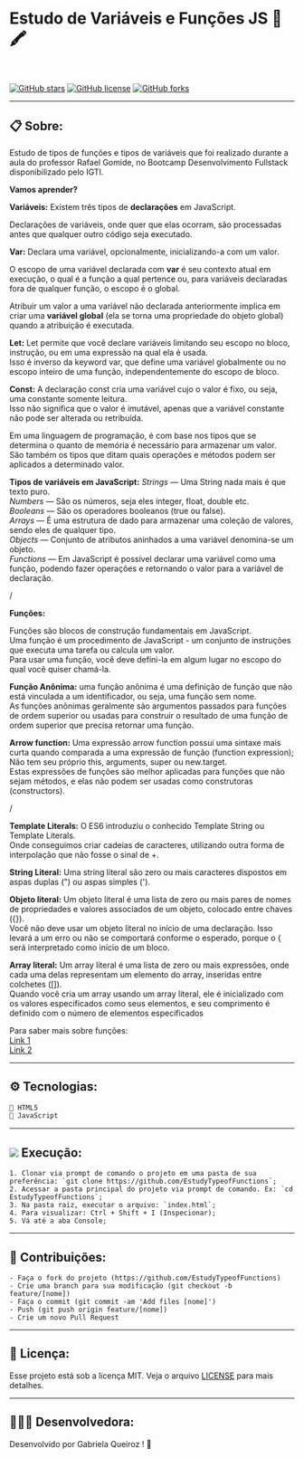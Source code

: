 # Estudo de Variáveis e Funções JS 📖🖍 <br />
<br />

[![GitHub stars](https://img.shields.io/github/stars/gabiqrm/EstudyTypeofFunctions)](https://github.com/gabiqrm/EstudyTypeofFunctions)<space> <space>[![GitHub license](https://img.shields.io/github/license/gabiqrm/EstudyTypeofFunctions)](https://github.com/gabiqrm/EstudyTypeofFunctions/blob/master/LICENSE)<space> <space>[![GitHub forks](https://img.shields.io/github/forks/gabiqrm/EstudyTypeofFunctions)](https://github.com/gabiqrm/EstudyTypeofFunctions/)



---
## 📋 Sobre:

Estudo de tipos de funções e tipos de variáveis que foi realizado durante a aula do professor Rafael Gomide, no Bootcamp Desenvolvimento Fullstack disponibilizado pelo IGTI. 

**Vamos aprender?**

**Variáveis:**
Existem três tipos de **declarações** em JavaScript.<br />

Declarações de variáveis, onde quer que elas ocorram, são processadas antes que qualquer outro código seja executado. <br />

**Var:**
Declara uma variável, opcionalmente, inicializando-a com um valor.<br />

O escopo de uma variável declarada com  **var** é seu contexto atual em execução, o qual é a função a qual pertence ou, para variáveis declaradas fora de qualquer função, o escopo é o global. <br />

Atribuir um valor a uma variável não declarada anteriormente implica em criar uma **variável global** (ela se torna uma propriedade do objeto global) quando a atribuição é executada.  <br />

 **Let:**
Let permite que você declare variáveis limitando seu escopo no bloco, instrução, ou em uma expressão na qual ela é usada. <br />
Isso é inverso da keyword var, que define uma variável globalmente ou no escopo inteiro de uma função, independentemente do escopo de bloco.<br />

**Const:** A  declaração const cria uma variável cujo o valor é fixo, ou seja, uma constante somente leitura. <br />
Isso não significa que o valor é imutável, apenas que a variável constante não pode ser alterada ou retribuída.<br />
 
Em uma linguagem de programação, é com base nos tipos que se determina o quanto de memória é necessário para armazenar um valor. <br />
São também os tipos que ditam quais operações e métodos podem ser aplicados a determinado valor.<br />

**Tipos de variáveis em JavaScript:**
*Strings* — Uma String nada mais é que texto puro. <br />
*Numbers* — São os números, seja eles integer, float, double etc. <br />
*Booleans* — São os operadores booleanos (true ou false).<br />
*Arrays* — É uma estrutura de dado para armazenar uma coleção de valores, sendo eles de qualquer tipo.<br />
*Objects* — Conjunto de atributos aninhados a uma variável denomina-se um objeto.<br />
*Functions* — Em JavaScript é possível declarar uma variável como uma função, podendo fazer operações e retornando o valor para a variável de declaração.<br />

/

**Funções:**

Funções são blocos de construção fundamentais em JavaScript. <br />
Uma função é um procedimento de JavaScript - um conjunto de instruções que executa uma tarefa ou calcula um valor. <br />
Para usar uma função, você deve defini-la em algum lugar no escopo do qual você quiser chamá-la.<br />

**Função Anônima:**
uma função anônima é uma definição de função que não está vinculada a um identificador, ou seja, uma função sem nome. <br />
As funções anônimas geralmente são argumentos passados para funções de ordem superior ou usadas para construir o resultado de uma função de ordem superior que precisa retornar uma função.

**Arrow function:**
Uma expressão arrow function possui uma sintaxe mais curta quando comparada a uma expressão de função (function expression);<br />
Não tem seu próprio this, arguments, super ou new.target. <br />
Estas expressões de funções são melhor aplicadas para funções que não sejam métodos, e elas não podem ser usadas como construtoras (constructors). <br />

/

**Template Literals:**
O ES6 introduziu o conhecido Template String ou Template Literals.<br />
Onde conseguimos criar cadeias de caracteres, utilizando outra forma de interpolação que não fosse o sinal de +.<br />

**String Literal:**
Uma string literal são zero ou mais caracteres dispostos em aspas duplas (") ou aspas simples ('). <br />

**Objeto literal:**
Um objeto literal é uma lista de zero ou mais pares de nomes de propriedades e valores associados de um objeto, colocado entre chaves ({}).<br />
Você não deve usar um objeto literal no início de uma declaração. Isso levará a um erro ou não se comportará conforme o esperado, porque o { será interpretado como início de um bloco.<br />

**Array literal:**
Um array literal é uma lista de zero ou mais expressões, onde cada uma delas representam um elemento do array, inseridas entre colchetes ([]).<br />
Quando você cria um array usando um array literal, ele é inicializado  com os valores especificados como seus elementos, e seu comprimento é definido com o  número de elementos especificados

Para saber mais sobre funções:<br />
[Link 1](https://medium.com/reactbrasil/como-o-javascript-funciona-entendendo-as-fun%C3%A7%C3%B5es-e-suas-formas-de-uso-eb387c7fa138)<br />
[Link 2](https://developer.mozilla.org/pt-BR/docs/Web/JavaScript/Guide/Fun%C3%A7%C3%B5es#:~:text=Express%C3%A3o%20de%20fun%C3%A7%C3%A3o&text=Al%C3%A9m%20de%20definir%20fun%C3%A7%C3%B5es%2C%20voc%C3%AA,m%C3%A9todos%20em%20Trabalhando%20com%20Objetos.)


---
## ⚙️ Tecnologias:

```bash
📍 HTML5
📍 JavaScript
```

---
## ![](https://img.icons8.com/metro/20/000000/run-command.png) Execução:
```
1. Clonar via prompt de comando o projeto em uma pasta de sua preferência: `git clone https://github.com/EstudyTypeofFunctions`;
2. Acessar a pasta principal do projeto via prompt de comando. Ex: `cd EstudyTypeofFunctions`;
3. Na pasta raiz, executar o arquivo: `index.html`;
4. Para visualizar: Ctrl + Shift + I (Inspecionar);
5. Vá até a aba Console;
```

---
## 🔗 Contribuições:
```
- Faça o fork do projeto (https://github.com/EstudyTypeofFunctions)
- Crie uma branch para sua modificação (git checkout -b feature/[nome])
- Faça o commit (git commit -am 'Add files [nome]')
- Push (git push origin feature/[nome])
- Crie um novo Pull Request
```
---
## 🔐 Licença:
Esse projeto está sob a licença MIT. Veja o arquivo [LICENSE](LICENSE) para mais detalhes.

---

## 👩🏻‍💻 Desenvolvedora:

Desenvolvido por Gabriela Queiroz ! 💜
